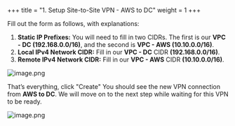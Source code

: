 +++
title = "1. Setup Site-to-Site VPN - AWS to DC"
weight = 1
+++


Fill out the form as follows, with explanations:

1. **Static IP Prefixes:** You will need to fill in two CIDRs. The first is our **VPC - DC (192.168.0.0/16)**, and the second is **VPC - AWS (10.10.0.0/16)**.
2. **Local IPv4 Network CIDR:** Fill in our **VPC - DC** CIDR **(192.168.0.0/16)**.
3. **Remote IPv4 Network CIDR:** Fill in our **VPC - AWS** CIDR **(10.10.0.0/16)**.

![image.png](/images/006-vi-site-to-site-vpn-aws-to-dc/27-778339-image.png)


That’s everything, click "Create" You should see the new VPN connection from **AWS to DC**. We will move on to the next step while waiting for this VPN to be ready.


![image.png](/images/006-vi-site-to-site-vpn-aws-to-dc/27-129251-image.png)


